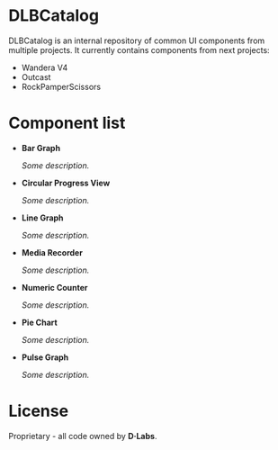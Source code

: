 DLBCatalog
=========

DLBCatalog is an internal repository of common UI components from multiple projects. It currently contains components from next projects:

- Wandera V4
- Outcast
- RockPamperScissors

# Component list

- **Bar Graph**
  
  *Some description.*
  
- **Circular Progress View**
  
  *Some description.*
  
- **Line Graph**
  
  *Some description.*
  
- **Media Recorder**
  
  *Some description.*
  
- **Numeric Counter**
  
  *Some description.*
  
- **Pie Chart**
  
  *Some description.*
  
- **Pulse Graph**
  
  *Some description.*
  


License
========

Proprietary - all code owned by **D·Labs**.
